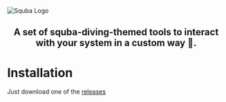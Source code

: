 ![Squba Logo](https://i.imgur.com/8zntaW6.png)

<h2 align='center'>A set of squba-diving-themed tools to interact with your system in a custom way 🫧.</h2>

# Installation

Just download one of the [releases](https://github.com/Sylph1de/Squba/releases)
